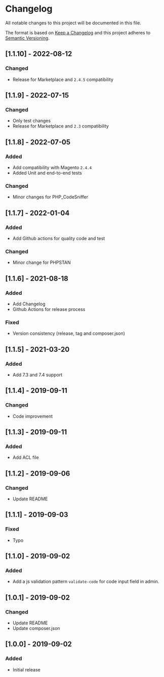 # Changelog
All notable changes to this project will be documented in this file.

The format is based on [Keep a Changelog](https://keepachangelog.com/en/1.0.0/)
and this project adheres to [Semantic Versioning](https://semver.org/spec/v2.0.0.html).


## [1.1.10] - 2022-08-12

### Changed
- Release for Marketplace and `2.4.5` compatibility

## [1.1.9] - 2022-07-15

### Changed
- Only test changes
- Release for Marketplace and `2.3` compatibility 

## [1.1.8] - 2022-07-05

### Added
- Add compatibility with Magento `2.4.4`
- Added Unit and end-to-end tests
### Changed
- Minor changes for PHP_CodeSniffer

## [1.1.7] - 2022-01-04

### Added
- Add Github actions for quality code and test
### Changed
- Minor change for PHPSTAN

## [1.1.6] - 2021-08-18

### Added
- Add Changelog
- Github Actions for release process
### Fixed
- Version consistency (release, tag and composer.json)


## [1.1.5] - 2021-03-20

### Added
- Add 7.3 and 7.4 support


## [1.1.4] - 2019-09-11

### Changed
- Code improvement

## [1.1.3] - 2019-09-11

### Added
- Add ACL file

## [1.1.2] - 2019-09-06

### Changed
- Update README


## [1.1.1] - 2019-09-03

### Fixed
- Typo

## [1.1.0] - 2019-09-02

### Added
- Add a js validation pattern `validate-code` for code input field in admin.


## [1.0.1] - 2019-09-02

### Changed
- Update README
- Update composer.json


## [1.0.0] - 2019-09-02

### Added
- Initial release
